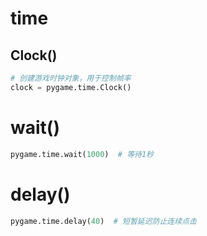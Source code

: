 # time

## Clock()
```python
# 创建游戏时钟对象，用于控制帧率
clock = pygame.time.Clock()
```

# wait()
```python
pygame.time.wait(1000)  # 等待1秒
```

# delay()
```python
pygame.time.delay(40)  # 短暂延迟防止连续点击
```
